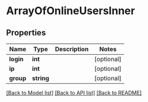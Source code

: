 # ArrayOfOnlineUsersInner

## Properties
Name | Type | Description | Notes
------------ | ------------- | ------------- | -------------
**login** | **int** |  | [optional] 
**ip** | **int** |  | [optional] 
**group** | **string** |  | [optional] 

[[Back to Model list]](../README.md#documentation-for-models) [[Back to API list]](../README.md#documentation-for-api-endpoints) [[Back to README]](../README.md)


